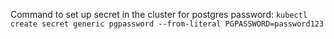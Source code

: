 Command to set up secret in the cluster for postgres password:
`kubectl create secret generic pgpassword --from-literal PGPASSWORD=password123`